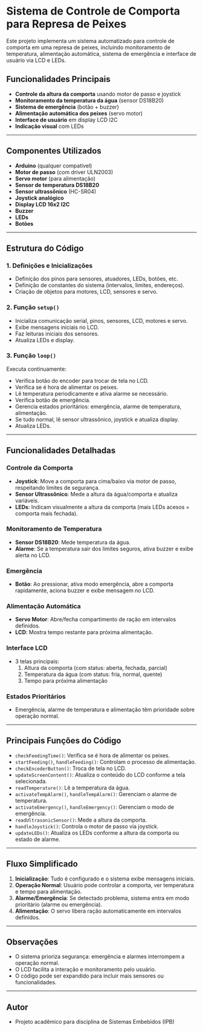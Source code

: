 # Sistema de Controle de Comporta para Represa de Peixes

Este projeto implementa um sistema automatizado para controle de comporta em uma represa de peixes, incluindo monitoramento de temperatura, alimentação automática, sistema de emergência e interface de usuário via LCD e LEDs.

## Funcionalidades Principais

- **Controle da altura da comporta** usando motor de passo e joystick
- **Monitoramento da temperatura da água** (sensor DS18B20)
- **Sistema de emergência** (botão + buzzer)
- **Alimentação automática dos peixes** (servo motor)
- **Interface de usuário** em display LCD I2C
- **Indicação visual** com LEDs

---

## Componentes Utilizados

- **Arduino** (qualquer compatível)
- **Motor de passo** (com driver ULN2003)
- **Servo motor** (para alimentação)
- **Sensor de temperatura DS18B20**
- **Sensor ultrassônico** (HC-SR04)
- **Joystick analógico**
- **Display LCD 16x2 I2C**
- **Buzzer**
- **LEDs**
- **Botões**

---

## Estrutura do Código

### 1. Definições e Inicializações
- Definição dos pinos para sensores, atuadores, LEDs, botões, etc.
- Definição de constantes do sistema (intervalos, limites, endereços).
- Criação de objetos para motores, LCD, sensores e servo.

### 2. Função `setup()`
- Inicializa comunicação serial, pinos, sensores, LCD, motores e servo.
- Exibe mensagens iniciais no LCD.
- Faz leituras iniciais dos sensores.
- Atualiza LEDs e display.

### 3. Função `loop()`
Executa continuamente:
- Verifica botão do encoder para trocar de tela no LCD.
- Verifica se é hora de alimentar os peixes.
- Lê temperatura periodicamente e ativa alarme se necessário.
- Verifica botão de emergência.
- Gerencia estados prioritários: emergência, alarme de temperatura, alimentação.
- Se tudo normal, lê sensor ultrassônico, joystick e atualiza display.
- Atualiza LEDs.

---

## Funcionalidades Detalhadas

### Controle da Comporta
- **Joystick**: Move a comporta para cima/baixo via motor de passo, respeitando limites de segurança.
- **Sensor Ultrassônico**: Mede a altura da água/comporta e atualiza variáveis.
- **LEDs**: Indicam visualmente a altura da comporta (mais LEDs acesos = comporta mais fechada).

### Monitoramento de Temperatura
- **Sensor DS18B20**: Mede temperatura da água.
- **Alarme**: Se a temperatura sair dos limites seguros, ativa buzzer e exibe alerta no LCD.

### Emergência
- **Botão**: Ao pressionar, ativa modo emergência, abre a comporta rapidamente, aciona buzzer e exibe mensagem no LCD.

### Alimentação Automática
- **Servo Motor**: Abre/fecha compartimento de ração em intervalos definidos.
- **LCD**: Mostra tempo restante para próxima alimentação.

### Interface LCD
- 3 telas principais:
  1. Altura da comporta (com status: aberta, fechada, parcial)
  2. Temperatura da água (com status: fria, normal, quente)
  3. Tempo para próxima alimentação

### Estados Prioritários
- Emergência, alarme de temperatura e alimentação têm prioridade sobre operação normal.

---

## Principais Funções do Código

- `checkFeedingTime()`: Verifica se é hora de alimentar os peixes.
- `startFeeding()`, `handleFeeding()`: Controlam o processo de alimentação.
- `checkEncoderButton()`: Troca de tela no LCD.
- `updateScreenContent()`: Atualiza o conteúdo do LCD conforme a tela selecionada.
- `readTemperature()`: Lê a temperatura da água.
- `activateTempAlarm()`, `handleTempAlarm()`: Gerenciam o alarme de temperatura.
- `activateEmergency()`, `handleEmergency()`: Gerenciam o modo de emergência.
- `readUltrasonicSensor()`: Mede a altura da comporta.
- `handleJoystick()`: Controla o motor de passo via joystick.
- `updateLEDs()`: Atualiza os LEDs conforme a altura da comporta ou estado de alarme.

---

## Fluxo Simplificado

1. **Inicialização**: Tudo é configurado e o sistema exibe mensagens iniciais.
2. **Operação Normal**: Usuário pode controlar a comporta, ver temperatura e tempo para alimentação.
3. **Alarme/Emergência**: Se detectado problema, sistema entra em modo prioritário (alarme ou emergência).
4. **Alimentação**: O servo libera ração automaticamente em intervalos definidos.

---

## Observações
- O sistema prioriza segurança: emergência e alarmes interrompem a operação normal.
- O LCD facilita a interação e monitoramento pelo usuário.
- O código pode ser expandido para incluir mais sensores ou funcionalidades.

---

## Autor
- Projeto acadêmico para disciplina de Sistemas Embebidos (IPB) 